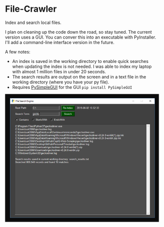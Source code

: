# File-Crawler
Index and search local files.

I plan on cleaning up the code down the road, so stay tuned. The current version uses a GUI. You can conver this into an executable with PyInstaller. I'll add a command-line interface version in the future.

A few notes:
- An index is saved in the working directory to enable quick searches when updating the index is not needed. I was able to index my laptop with almost 1 million files in under 20 seconds.  
- The search results are output on the screen and in a text file in the working directory (where you have your py file).  
- Requires [PySimpleGUI](https://pysimplegui.readthedocs.io/en/latest/) for the GUI `pip install PySimpleGUI`
 
 ![demo image](demo.PNG)
